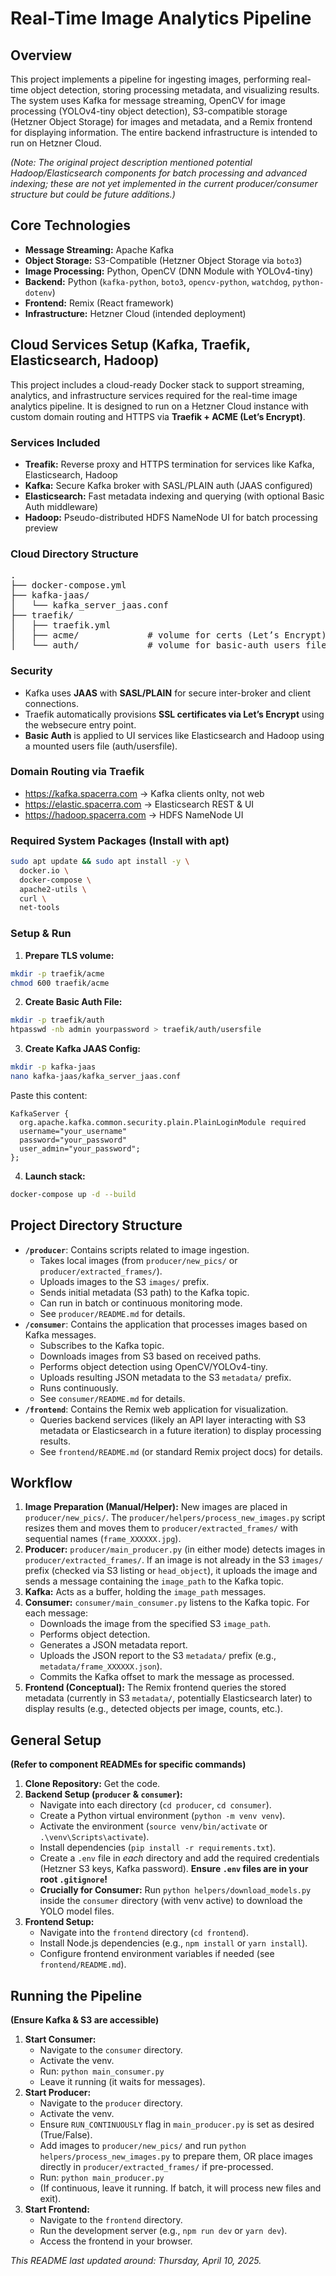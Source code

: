 # Real-Time Image Analytics Pipeline

## Overview

This project implements a pipeline for ingesting images, performing real-time object detection, storing processing metadata, and visualizing results. The system uses Kafka for message streaming, OpenCV for image processing (YOLOv4-tiny object detection), S3-compatible storage (Hetzner Object Storage) for images and metadata, and a Remix frontend for displaying information. The entire backend infrastructure is intended to run on Hetzner Cloud.

*(Note: The original project description mentioned potential Hadoop/Elasticsearch components for batch processing and advanced indexing; these are not yet implemented in the current producer/consumer structure but could be future additions.)*

## Core Technologies

* **Message Streaming:** Apache Kafka
* **Object Storage:** S3-Compatible (Hetzner Object Storage via `boto3`)
* **Image Processing:** Python, OpenCV (DNN Module with YOLOv4-tiny)
* **Backend:** Python (`kafka-python`, `boto3`, `opencv-python`, `watchdog`, `python-dotenv`)
* **Frontend:** Remix (React framework)
* **Infrastructure:** Hetzner Cloud (intended deployment)

## Cloud Services Setup (Kafka, Traefik, Elasticsearch, Hadoop)

This project includes a cloud-ready Docker stack to support streaming, analytics, and infrastructure services required for the real-time image analytics pipeline. It is designed to run on a Hetzner Cloud instance with custom domain routing and HTTPS via **Traefik + ACME (Let’s Encrypt)**.

### Services Included
* **Treafik:** Reverse proxy and HTTPS termination for services like Kafka, Elasticsearch, Hadoop
* **Kafka:** Secure Kafka broker with SASL/PLAIN auth (JAAS configured)
* **Elasticsearch:** Fast metadata indexing and querying (with optional Basic Auth middleware)
* **Hadoop:** Pseudo-distributed HDFS NameNode UI for batch processing preview

### Cloud Directory Structure
<pre>
.
├── docker-compose.yml
├── kafka-jaas/
│   └── kafka_server_jaas.conf
├── traefik/
│   ├── traefik.yml
│   ├── acme/             # volume for certs (Let’s Encrypt)
│   └── auth/             # volume for basic-auth users file
</pre>


### Security
* Kafka uses **JAAS** with **SASL/PLAIN** for secure inter-broker and client connections.
* Traefik automatically provisions **SSL certificates via Let’s Encrypt** using the websecure entry point.
* **Basic Auth** is applied to UI services like Elasticsearch and Hadoop using a mounted users file (auth/usersfile).

### Domain Routing via Traefik
* https://kafka.spacerra.com -> Kafka clients onlty, not web
* https://elastic.spacerra.com -> Elasticsearch REST & UI
* https://hadoop.spacerra.com -> HDFS NameNode UI

### Required System Packages (Install with apt)

```bash
sudo apt update && sudo apt install -y \
  docker.io \
  docker-compose \
  apache2-utils \
  curl \
  net-tools
```

### Setup & Run

1. **Prepare TLS volume:**

```bash
mkdir -p traefik/acme
chmod 600 traefik/acme
```

2. **Create Basic Auth File:**

```bash
mkdir -p traefik/auth
htpasswd -nb admin yourpassword > traefik/auth/usersfile
```

3. **Create Kafka JAAS Config:**

```bash
mkdir -p kafka-jaas
nano kafka-jaas/kafka_server_jaas.conf
```

Paste this content:

```apacheconf
KafkaServer {
  org.apache.kafka.common.security.plain.PlainLoginModule required
  username="your_username"
  password="your_password"
  user_admin="your_password";
};
```

4. **Launch stack:**

```bash
docker-compose up -d --build
```

## Project Directory Structure 

* **`/producer`**: Contains scripts related to image ingestion.
    * Takes local images (from `producer/new_pics/` or `producer/extracted_frames/`).
    * Uploads images to the S3 `images/` prefix.
    * Sends initial metadata (S3 path) to the Kafka topic.
    * Can run in batch or continuous monitoring mode.
    * See `producer/README.md` for details.
* **`/consumer`**: Contains the application that processes images based on Kafka messages.
    * Subscribes to the Kafka topic.
    * Downloads images from S3 based on received paths.
    * Performs object detection using OpenCV/YOLOv4-tiny.
    * Uploads resulting JSON metadata to the S3 `metadata/` prefix.
    * Runs continuously.
    * See `consumer/README.md` for details.
* **`/frontend`**: Contains the Remix web application for visualization.
    * Queries backend services (likely an API layer interacting with S3 metadata or Elasticsearch in a future iteration) to display processing results.
    * See `frontend/README.md` (or standard Remix project docs) for details.

## Workflow

1.  **Image Preparation (Manual/Helper):** New images are placed in `producer/new_pics/`. The `producer/helpers/process_new_images.py` script resizes them and moves them to `producer/extracted_frames/` with sequential names (`frame_XXXXXX.jpg`).
2.  **Producer:** `producer/main_producer.py` (in either mode) detects images in `producer/extracted_frames/`. If an image is not already in the S3 `images/` prefix (checked via S3 listing or `head_object`), it uploads the image and sends a message containing the `image_path` to the Kafka topic.
3.  **Kafka:** Acts as a buffer, holding the `image_path` messages.
4.  **Consumer:** `consumer/main_consumer.py` listens to the Kafka topic. For each message:
    * Downloads the image from the specified S3 `image_path`.
    * Performs object detection.
    * Generates a JSON metadata report.
    * Uploads the JSON report to the S3 `metadata/` prefix (e.g., `metadata/frame_XXXXXX.json`).
    * Commits the Kafka offset to mark the message as processed.
5.  **Frontend (Conceptual):** The Remix frontend queries the stored metadata (currently in S3 `metadata/`, potentially Elasticsearch later) to display results (e.g., detected objects per image, counts, etc.).

## General Setup

**(Refer to component READMEs for specific commands)**

1.  **Clone Repository:** Get the code.
2.  **Backend Setup (`producer` & `consumer`):**
    * Navigate into each directory (`cd producer`, `cd consumer`).
    * Create a Python virtual environment (`python -m venv venv`).
    * Activate the environment (`source venv/bin/activate` or `.\venv\Scripts\activate`).
    * Install dependencies (`pip install -r requirements.txt`).
    * Create a `.env` file in *each* directory and add the required credentials (Hetzner S3 keys, Kafka password). **Ensure `.env` files are in your root `.gitignore`!**
    * **Crucially for Consumer:** Run `python helpers/download_models.py` inside the `consumer` directory (with venv active) to download the YOLO model files.
3.  **Frontend Setup:**
    * Navigate into the `frontend` directory (`cd frontend`).
    * Install Node.js dependencies (e.g., `npm install` or `yarn install`).
    * Configure frontend environment variables if needed (see `frontend/README.md`).

## Running the Pipeline

**(Ensure Kafka & S3 are accessible)**

1.  **Start Consumer:**
    * Navigate to the `consumer` directory.
    * Activate the venv.
    * Run: `python main_consumer.py`
    * Leave it running (it waits for messages).
2.  **Start Producer:**
    * Navigate to the `producer` directory.
    * Activate the venv.
    * Ensure `RUN_CONTINUOUSLY` flag in `main_producer.py` is set as desired (True/False).
    * Add images to `producer/new_pics/` and run `python helpers/process_new_images.py` to prepare them, OR place images directly in `producer/extracted_frames/` if pre-processed.
    * Run: `python main_producer.py`
    * (If continuous, leave it running. If batch, it will process new files and exit).
3.  **Start Frontend:**
    * Navigate to the `frontend` directory.
    * Run the development server (e.g., `npm run dev` or `yarn dev`).
    * Access the frontend in your browser.


*This README last updated around: Thursday, April 10, 2025.*
